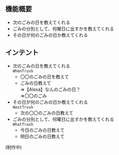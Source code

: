 ## 機能概要
- 次のごみの日を教えてくれる
- ごみの分別として、何曜日に出すかを教えてくれる
- その日が何のごみの日か教えてくれる

## インテント
- 次のごみの日を教えてくれる  
`WhenTrush`
    - 〇〇のごみの日を教えて
    - ごみの日教えて  
⇒【Alexa】なんのごみの日？  
⇒〇〇のごみ
- その日が何のごみの日か教えてくれる  
`NextTrush`
    - 次の〇〇のごみの日教えて
- ごみの分別として、何曜日に出すかを教えてくれる   
`WhatTrash`
    - 今日のごみの日教えて
    - 明日のごみの日教えて

(制作中)

